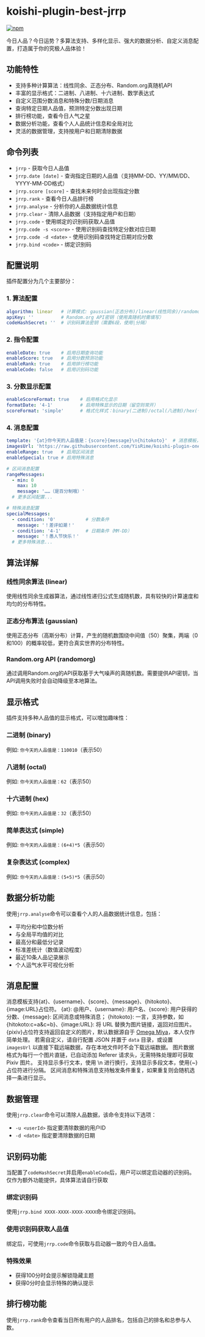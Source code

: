 # koishi-plugin-best-jrrp

[![npm](https://img.shields.io/npm/v/koishi-plugin-best-jrrp?style=flat-square)](https://www.npmjs.com/package/koishi-plugin-best-jrrp)

今日人品？今日运势？多算法支持、多样化显示、强大的数据分析、自定义消息配置，打造属于你的究极人品体验！

## 功能特性

- 支持多种计算算法：线性同余、正态分布、Random.org真随机API
- 丰富的显示格式：二进制、八进制、十六进制、数学表达式
- 自定义范围分数消息和特殊分数/日期消息
- 查询特定日期人品值，预测特定分数出现日期
- 排行榜功能，查看今日人气之星
- 数据分析功能，查看个人人品统计信息和全局对比
- 灵活的数据管理，支持按用户和日期清除数据

## 命令列表

- `jrrp` - 获取今日人品值
- `jrrp.date [date]` - 查询指定日期的人品值（支持MM-DD、YY/MM/DD、YYYY-MM-DD格式）
- `jrrp.score [score]` - 查找未来何时会出现指定分数
- `jrrp.rank` - 查看今日人品排行榜
- `jrrp.analyse` - 分析你的人品数据统计信息
- `jrrp.clear` - 清除人品数据（支持指定用户和日期）
- `jrrp.code` - 使用绑定的识别码获取人品值
- `jrrp.code -s <score>` - 使用识别码查找特定分数对应日期
- `jrrp.code -d <date>` - 使用识别码查找特定日期对应分数
- `jrrp.bind <code>` - 绑定识别码

## 配置说明

插件配置分为几个主要部分：

### 1. 算法配置

```yaml
algorithm: linear   # 计算模式: gaussian(正态分布)/linear(线性同余)/randomorg(真随机)
apiKey: ''          # Random.org API密钥（使用真随机时需填写）
codeHashSecret: ''  # 识别码算法密钥（需要6段，使用|分隔）
```

### 2. 指令配置

```yaml
enableDate: true    # 启用日期查询功能
enableScore: true   # 启用分数预测功能
enableRank: true    # 启用排行榜功能
enableCode: false   # 启用识别码功能
```

### 3. 分数显示配置

```yaml
enableScoreFormat: true    # 启用格式化显示
formatDate: '4-1'          # 启用特殊显示的日期（留空则常开）
scoreFormat: 'simple'      # 格式化样式：binary(二进制)/octal(八进制)/hex(十六进制)/simple(简单表达式)/complex(复杂表达式)
```

### 4. 消息配置

```yaml
template: '{at}你今天的人品值是：{score}{message}\n{hitokoto}'  # 消息模板，支持{at}、{username}、{score}、{message}、{hitokoto}、{pixiv}、{image:URL}占位符
imagesUrl: 'https://raw.githubusercontent.com/YisRime/koishi-plugin-onebot-tool/main/resource/pixiv.json'  # 占位符"{pixiv}"数据地址
enableRange: true   # 启用区间消息
enableSpecial: true # 启用特殊消息

# 区间消息配置
rangeMessages:
  - min: 0
    max: 10
    message: '……（是百分制哦）'
  # 更多区间配置...

# 特殊消息配置
specialMessages:
  - condition: '0'           # 分数条件
    message: '！差评如潮！'
  - condition: '4-1'         # 日期条件（MM-DD）
    message: '！愚人节快乐！'
  # 更多特殊消息...
```

## 算法详解

### 线性同余算法 (linear)

使用线性同余生成器算法，通过线性递归公式生成随机数，具有较快的计算速度和均匀的分布特性。

### 正态分布算法 (gaussian)

使用正态分布（高斯分布）计算，产生的随机数围绕中间值（50）聚集，两端（0和100）的概率较低，更符合真实世界的分布特性。

### Random.org API (randomorg)

通过调用Random.org的API获取基于大气噪声的真随机数。需要提供API密钥，当API调用失败时会自动降级至本地算法。

## 显示格式

插件支持多种人品值的显示格式，可以增加趣味性：

### 二进制 (binary)

例如: `你今天的人品值是：110010`（表示50）

### 八进制 (octal)

例如: `你今天的人品值是：62`（表示50）

### 十六进制 (hex)

例如: `你今天的人品值是：32`（表示50）

### 简单表达式 (simple)

例如: `你今天的人品值是：(6+4)*5`（表示50）

### 复杂表达式 (complex)

例如: `你今天的人品值是：(5+5)*5`（表示50）

## 数据分析功能

使用`jrrp.analyse`命令可以查看个人的人品数据统计信息，包括：

- 平均分和中位数分析
- 与全局平均值的对比
- 最高分和最低分记录
- 标准差统计（数值波动程度）
- 最近10条人品记录展示
- 个人运气水平可视化分析

## 消息配置

消息模板支持{at}、{username}、{score}、{message}、{hitokoto}、{image:URL}占位符。
{at}: @用户、{username}: 用户名、{score}: 用户获得的分数、{message}: 区间消息或特殊消息；
{hitokoto}: 一言，支持参数，如{hitokoto:c=a&c=b}、{image:URL}: 将 URL 替换为图片链接，返回对应图片。
{pixiv}占位符支持返回自定义的图片，默认数据源自于 [Omega Miya](https://github.com/Ailitonia/omega-miya)，本人仅作简单处理。
若需自定义，请自行配置 JSON 并置于 `data` 目录，或设置 `imagesUrl` 以直接下载远端数据，存在本地文件时不会下载远端数据。
图片数据格式为每行一个图片直链，已自动添加 Referer 请求头，无需特殊处理即可获取 Pixiv 图片。
支持显示多行文本，使用 \n 进行换行，支持显示多段文本，使用{~}占位符进行分隔。
区间消息和特殊消息支持触发条件重复，如果重复则会随机选择一条进行显示。

## 数据管理

使用`jrrp.clear`命令可以清除人品数据，该命令支持以下选项：

- `-u <userId>` 指定要清除数据的用户ID
- `-d <date>` 指定要清除数据的日期

## 识别码功能

当配置了`codeHashSecret`并启用`enableCode`后，用户可以绑定启动器的识别码。
仅作为额外功能提供，具体算法请自行获取

### 绑定识别码

使用`jrrp.bind XXXX-XXXX-XXXX-XXXX`命令绑定识别码。

### 使用识别码获取人品值

绑定后，可使用`jrrp.code`命令获取与启动器一致的今日人品值。

### 特殊效果

- 获得100分时会提示解锁隐藏主题
- 获得0分时会显示特殊的确认提示

## 排行榜功能

使用`jrrp.rank`命令查看当日所有用户的人品排名，包括自己的排名和总参与人数。

